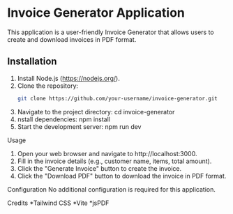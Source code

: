 # Invoice Generator Application

This application is a user-friendly Invoice Generator that allows users to create and download invoices in PDF format.

## Installation

1. Install Node.js (https://nodejs.org/).
2. Clone the repository:
   ```bash
   git clone https://github.com/your-username/invoice-generator.git

1. Navigate to the project directory:
   cd invoice-generator
2. nstall dependencies:
   npm install
3. Start the development server:
   npm run dev


Usage
1. Open your web browser and navigate to http://localhost:3000.
2. Fill in the invoice details (e.g., customer name, items, total amount).
3. Click the "Generate Invoice" button to create the invoice.
4. Click the "Download PDF" button to download the invoice in PDF format.

Configuration
No additional configuration is required for this application.

Credits
*Tailwind CSS
*Vite
*jsPDF
